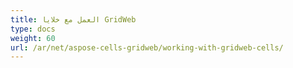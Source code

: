 ```yaml
---
title: العمل مع خلايا GridWeb
type: docs
weight: 60
url: /ar/net/aspose-cells-gridweb/working-with-gridweb-cells/
---
```



